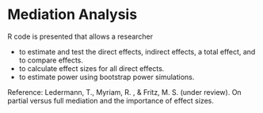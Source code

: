 # Mediation Analysis

R code is presented that allows a researcher

- to estimate and test the direct effects, indirect effects, a total effect, and to compare effects.
- to calculate effect sizes for all direct effects.
- to estimate power using bootstrap power simulations.

Reference: Ledermann, T., Myriam, R. , & Fritz, M. S. (under review). On partial versus full mediation and the importance of effect sizes.
